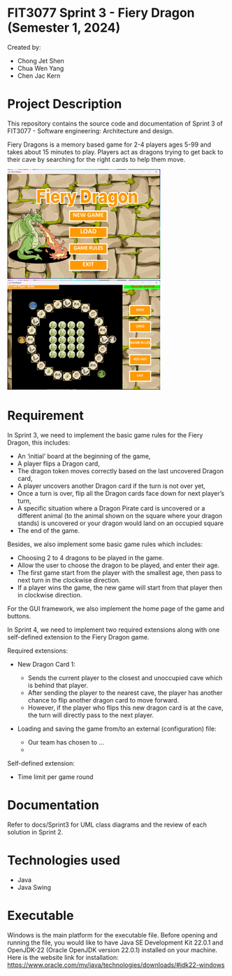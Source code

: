 # FIT3077 Sprint 3 - Fiery Dragon (Semester 1, 2024)
Created by:
- Chong Jet Shen
- Chua Wen Yang
- Chen Jac Kern

# Project Description

This repository contains the source code and documentation of Sprint 3 of FIT3077 - Software engineering: Architecture and design.

Fiery Dragons is a memory based game for 2-4 players ages 5-99 and takes about 15 minutes to play.
Players act as dragons trying to get back to their cave by searching for the right cards to help them move.

<div>
  <div>
    <img src="src/resources/Project_cartoon/Sprint4_Main.png"  width="350" height="250">
  </div>

  <div>
    <img src="src/resources/Project_cartoon/Sprint4_Game.png"  width="350" height="250">
  </div>
</div>

# Requirement

In Sprint 3, we need to implement the basic game rules for the Fiery Dragon, this includes:
- An ‘initial’ board at the beginning of the game,
- A player flips a Dragon card,
- The dragon token moves correctly based on the last uncovered Dragon card,
- A player uncovers another Dragon card if the turn is not over yet,
- Once a turn is over, flip all the Dragon cards face down for next player’s turn,
- A specific situation where a Dragon Pirate card is uncovered or a different animal (to the
animal shown on the square where your dragon stands) is uncovered or your dragon
would land on an occupied square
- The end of the game.

Besides, we also implement some basic game rules which includes:
- Choosing 2 to 4 dragons to be played in the game.
- Allow the user to choose the dragon to be played, and enter their age.
- The first game start from the player with the smallest age, then pass to next turn
in the clockwise direction.
- If a player wins the game, the new game will start from that player then in clockwise
direction.

For the GUI framework, we also implement the home page of the game and buttons.

In Sprint 4, we need to implement two required extensions along with one self-defined extension to the Fiery Dragon game.

Required extensions:
- New Dragon Card 1:
  - Sends the current player to the closest and unoccupied cave which is behind that player. 
  - After sending the player to the nearest cave, the player has another chance to flip another dragon card to move forward. 
  - However, if the player who flips this new dragon card is at the cave, the turn will directly pass to the next player. 

- Loading and saving the game from/to an external (configuration) file:
  - Our team has chosen to ...
  - 

Self-defined extension:
- Time limit per game round

# Documentation
Refer to docs/Sprint3 for UML class diagrams and the review of each solution in Sprint 2.

# Technologies used
- Java
- Java Swing

# Executable
Windows is the main platform for the executable file. Before opening and running the file, you would like to have Java SE Development Kit 22.0.1 and OpenJDK-22 (Oracle OpenJDK version 22.0.1) installed on your machine.
Here is the website link for installation:
https://www.oracle.com/my/java/technologies/downloads/#jdk22-windows 

